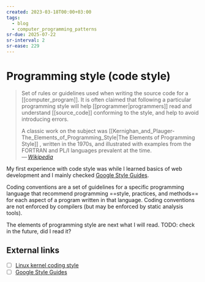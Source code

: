 ```yaml
---
created: 2023-03-18T00:00+03:00
tags:
  - blog
  - computer_programming_patterns
sr-due: 2025-07-22
sr-interval: 2
sr-ease: 229
---
```


# Programming style (code style)

> Set of rules or guidelines used when writing the source code for a [[computer_program]]. It is often claimed that following a particular programming style will help [[programmer|programmers]] read and understand [[source_code]] conforming to the style, and help to avoid introducing errors.
>
> A classic work on the subject was [[Kernighan_and_Plauger-The_Elements_of_Programming_Style|The Elements of Programming Style]] , written in the 1970s, and illustrated with examples from the FORTRAN and PL/I languages prevalent at the time.\
> — <cite>[Wikipedia](https://en.wikipedia.org/wiki/Programming_style)</cite>

My first experience with code style was while I learned basics of web development and I mainly checked [Google Style Guides](https://google.github.io/styleguide/).

Coding conventions are a set of guidelines for a specific programming language that recommend programming ==style, practices, and methods== for each aspect of a program written in that language. Coding conventions are not enforced by compilers (but may be enforced by static analysis tools).

The elements of programming style are next what I will read. TODO: check in the future, did I read it?

## External links

- [ ] [Linux kernel coding style](https://www.kernel.org/doc/Documentation/process/coding-style.rst)
- [ ] [Google Style Guides](https://google.github.io/styleguide/)
